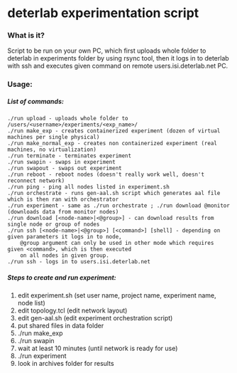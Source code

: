 # deterlab experimentation script

### What is it?
Script to be run on your own PC, which first uploads whole folder to deterlab in
experiments folder by using rsync tool, then it logs in to deterlab with ssh and executes given
command on remote users.isi.deterlab.net PC.

### Usage:

##### List of commands:
```
./run upload - uploads whole folder to /users/<username>/experiments/<exp_name>/
./run make_exp - creates containerized experiment (dozen of virtual machines per single physical)
./run make_normal_exp - creates non containerized experiment (real machines, no virtualization)
./run terminate - terminates experiment
./run swapin - swaps in experiment
./run swapout - swaps out experiment
./run reboot - reboot nodes (doesn't really work well, doesn't reconnect network)
./run ping - ping all nodes listed in experiment.sh
./run orchestrate - runs gen-aal.sh script which generates aal file which is then ran with orchestrator
./run experiment - same as ./run orchestrate ; ./run download @monitor (downloads data from monitor nodes)
./run download [<node-name>|<@group>] - can download results from single node or group of nodes
./run ssh [<node-name>|<@group>] [<command>] [shell] - depending on given parameters it logs in to node,
	@group argument can only be used in other mode which requires given <command>, which is then executed
	on all nodes in given group.
./run ssh - logs in to users.isi.deterlab.net
```

##### Steps to create and run experiment:
1. edit experiment.sh (set user name, project name, experiment name, node list)
1. edit topology.tcl (edit network layout)
1. edit gen-aal.sh (edit experiment orchestration script)
1. put shared files in data folder
1. ./run make_exp
1. ./run swapin
1.	wait at least 10 minutes (until network is ready for use)
1. ./run experiment
1. look in archives folder for results


